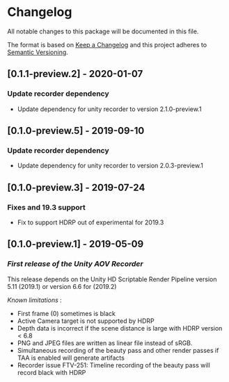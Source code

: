 # Changelog
All notable changes to this package will be documented in this file.

The format is based on [Keep a Changelog](http://keepachangelog.com/en/1.0.0/)
and this project adheres to [Semantic Versioning](http://semver.org/spec/v2.0.0.html).

## [0.1.1-preview.2] - 2020-01-07
### Update recorder dependency
- Update dependency for unity recorder to version 2.1.0-preview.1

## [0.1.0-preview.5] - 2019-09-10
### Update recorder dependency
- Update dependency for unity recorder to version 2.0.3-preview.1

## [0.1.0-preview.3] - 2019-07-24
### Fixes and 19.3 support
- Fix to support HDRP out of experimental for 2019.3

## [0.1.0-preview.1] - 2019-05-09
### *First release of the Unity AOV Recorder*

This release depends on the Unity HD Scriptable Render Pipeline version 5.11 (2019.1) or version 6.6 for (2019.2)

*Known limitations* :
- First frame (0) sometimes is black 
- Active Camera target is not supported by HDRP
- Depth data is incorrect if the scene distance is large with HDRP version < 6.8
- PNG and JPEG files are written as linear file instead of sRGB.
- Simultaneous recording of the beauty pass and other render passes if TAA is enabled will generate artifacts 
- Recorder issue FTV-251: Timeline recording of the beauty pass will record black with HDRP
